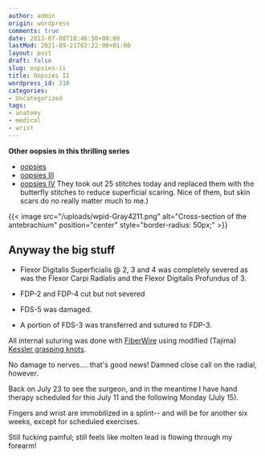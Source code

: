 ```yaml
---
author: admin
origin: wordpress
comments: true
date: 2013-07-08T18:46:50+00:00
lastMod: 2021-09-21T02:22:00+01:00
layout: post
draft: false
slug: oopsies-ii
title: Oopsies II
wordpress_id: 310
categories:
- Uncategorized
tags:
- anatomy
- medical
- wrist
---
```


**Other oopsies in this thrilling series**

- [oopsies](https://stephen.yearl.us/oopsies)
- [oopsies III](https://stephen.yearl.us/oopsies-iii)
- [oopsies IV](https://stephen.yearl.us/oopsies-iv)
They took out 25 stitches today and replaced them with the butterfly stitches to reduce superficial scaring. Nice of them, but skin scars do no really matter much to me.)

{{< image src="/uploads/wpid-Gray4211.png" alt="Cross-section of the antebrachium" position="center" style="border-radius: 50px;" >}}

## Anyway the big stuff

- Flexor Digitalis Superficialis @ 2, 3 and 4 was completely severed as was the Flexor Carpi Radialis and the Flexor Digitalis Profundus of 3.

- FDP-2 and FDP-4 cut but not severed

- FDS-5 was damaged.

- A portion of FDS-3 was transferred and sutured to FDP-3.

All internal suturing was done with [FiberWire](http://www.arthrex.com/fiberwire) using modified (Tajima) [Kessler grasping knots](http://www.wheelessonline.com/ortho/flexor_tendon_repair_techniques_core_suture_techniques).

No damage to nerves.... that's good news! Damned close call on the radial, however.

Back on July 23 to see the surgeon, and in the meantime I have hand therapy scheduled for this July 11 and the following Monday (July 15).

Fingers and wrist are immobilized in a splint-- and will be for another six weeks, except for scheduled exercises.

Still fucking painful; still feels like molten lead is flowing through my forearm!
